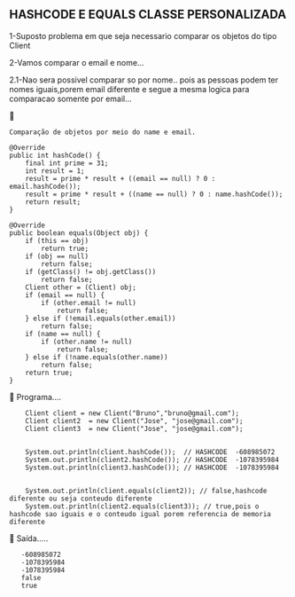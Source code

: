 ## HASHCODE E EQUALS CLASSE PERSONALIZADA


1-Suposto problema em que seja necessario comparar os objetos do tipo Client

2-Vamos comparar o email e nome...

2.1-Nao sera possivel comparar so por nome.. pois as pessoas podem ter nomes iguais,porem email diferente
e segue a mesma logica para comparacao somente por email...

📌

    Comparação de objetos por meio do name e email.

 	@Override
	public int hashCode() {
		final int prime = 31;
		int result = 1;
		result = prime * result + ((email == null) ? 0 : email.hashCode());
		result = prime * result + ((name == null) ? 0 : name.hashCode());
		return result;
	}

	@Override
	public boolean equals(Object obj) {
		if (this == obj)
			return true;
		if (obj == null)
			return false;
		if (getClass() != obj.getClass())
			return false;
		Client other = (Client) obj;
		if (email == null) {
			if (other.email != null)
				return false;
		} else if (!email.equals(other.email))
			return false;
		if (name == null) {
			if (other.name != null)
				return false;
		} else if (!name.equals(other.name))
			return false;
		return true;
	}


📌 Programa....

        Client client = new Client("Bruno","bruno@gmail.com");
        Client client2  = new Client("Jose", "jose@gmail.com");
        Client client3  = new Client("Jose", "jose@gmail.com");


        System.out.println(client.hashCode());  // HASHCODE  -608985072
        System.out.println(client2.hashCode()); // HASHCODE  -1078395984
        System.out.println(client3.hashCode()); // HASHCODE  -1078395984
        

        System.out.println(client.equals(client2)); // false,hashcode diferente ou seja conteudo diferente
        System.out.println(client2.equals(client3)); // true,pois o hashcode sao iguais e o conteudo igual porem referencia de memoria diferente


📌 Saída.....


       -608985072
       -1078395984
       -1078395984
       false
       true 


